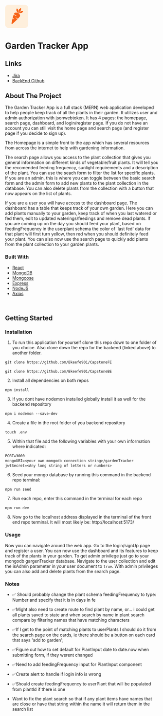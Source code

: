 <!-- Project Logo -->
<br />

<img src="./src/images/logo.png" style="width: 15%; border-radius: 15%; margin: auto" >




# Garden Tracker App

## Links
- [Jira](https://gardentracker.atlassian.net/browse/CGS-8?atlOrigin=eyJpIjoiNzMwYzc5ZDdhZjc4NDdkYjhlZjhmMjhhZThmNDY1MDUiLCJwIjoiaiJ9)
- [BackEnd Github](https://github.com/Bkeefe901/CapstoneBE)



## About The Project
The Garden Tracker App is a full stack (MERN) web application developed to help people keep track of all the plants in their garden. It utilizes user and admin authorization with jsonwebtoken. It has 4 pages: the homepage, search page, dashboard, and login/register page. If you do not have an account you can still visit the home page and search page (and register page if you decide to sign up). 

The Homepage is a simple front to the app which has several resources from across the internet to help with gardening information. 

The search page allows you access to the plant collection that gives you general information on different kinds of vegetable/fruit plants. It will tell you the recomended feeding frequency, sunlight requirements and a description of the plant. You can use the seach form to filter the list for specific plants. If you are an admin, this is where you can toggle between the basic search form and the admin form to add new plants to the plant collection in the database. You can also delete plants from the collection with a button that now appears on the list of plants.

If you are a user you will have access to the dashboard page. The dashboard has a table that keeps track of your own garden. Here you can add plants manually to your garden, keep track of when you last watered or fed them, edit to updated waterings/feedings and remove dead plants. If you are coming up on the day you should feed your plant, based on feedingFrequency in the userplant schema the color of 'last fed' data for that plant will first turn yellow, then red when you should definitely feed your plant. You can also now use the search page to quickly add plants from the plant collection to your garden plants.


### Built With
- [React](https://react.dev/)
- [MongoDB](https://www.mongodb.com/)
- [Mongoose](https://mongoosejs.com/)
- [Express](https://expressjs.com/)
- [NodeJS](https://nodejs.org/en)
- [Axios](https://github.com/axios/axios)

</br>


## Getting Started

### Installation
1. To run this application for yourself clone this repo down to one folder of you choice. Also clone down the repo for the backend (linked above) to another folder.
```
git clone https://github.com/Bkeefe901/CapstoneFE
```
```
git clone https://github.com/Bkeefe901/CapstoneBE
```
2. Install all dependencies on both repos
```
npm install
```
3. If you dont have nodemon installed globally install it as well for the backend repository
```
npm i nodemon --save-dev
```
4. Create a file in the root folder of you backend repository
```
touch .env
```
5. Within that file add the following variables with your own information where indicated:
```
PORT=3000
mongoURI=<your own mongodb connection string>/gardenTracker
jwtSecret=<Any long string of letters or numbers>
```
6. Seed your mongo database by running this command in the backend repo terminal:
```
npm run seed
```
7. Run each repo, enter this command in the terminal for each repo
```
npm run dev
```
8. Now go to the localhost address displayed in the terminal of the front end repo terminal. It will most likely be: http://localhost:5173/

### Usage
Now you can navigate around the web app. Go to the login/signUp page and register a user. You can now use the dashboard and its features to keep track of the plants in your garden. To get admin privilege just go to your mongodb gargenTracker database. Navigate to the user collection and edit the isAdmin parameter in your user document to `true`. With admin privileges you can also add and delete plants from the search page. 




### Notes

- ✅ Should probably change the plant schema feedingFrequency to type: Number and specify that it is in days in fe
- ✅Might also need to create route to find plant by name, or... i could get all plants saved to state and when search by name in plant search compare by filtering names that have matching characters
- ✅If I get to the point of matching plants to userPlants I should do it from the search page on the cards, ie there should be a button on each card that says 'add to garden';
- ✅Figure out how to set default for PlantInput date to date.now when submitting form, if they werent changed
- ✅Need to add feedingFrequency input for PlantInput component
- ✅Create alert to handle if login info is wrong
- ✅Should create feedingFrequency to userPlant that will be populated from plantId if there is one

- Want to fix the plant search so that if any plant items have names that are close or have that string within the name it will return them in the search list

